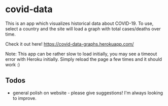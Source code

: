 # covid-data
This is an app which visualizes historical data about COVID-19. To use, select a country and the site will load a graph with total cases/deaths over time.

Check it out here!
https://covid-data-graphs.herokuapp.com/

Note: This app can be rather slow to load initially, you may see a timeout error with Heroku initially. Simply reload the page a few times and it should work :)

## Todos
- general polish on website - please give suggestions! I'm always looking to improve.
